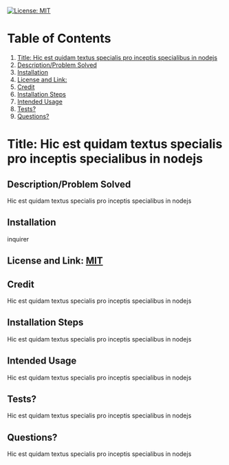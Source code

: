 
[![License: MIT](https://img.shields.io/badge/License-MIT-green.svg)](https://opensource.org/licenses/MIT)
# Table of Contents
1. [Title: Hic est quidam textus specialis pro inceptis specialibus in nodejs ](#title)
2. [Description/Problem Solved](#description)
3. [Installation](#installation)
4. [License and Link: ](#license)
5. [Credit](#credit)
6. [Installation Steps](#installation-steps)
7. [Intended Usage](#intended-usage)
8. [Tests?](#Tests)
9. [Questions?](#questions)

# Title: Hic est quidam textus specialis pro inceptis specialibus in nodejs 
## Description/Problem Solved 
Hic est quidam textus specialis pro inceptis specialibus in nodejs 
## Installation 
inquirer
## License and Link: [MIT](https://opensource.org/licenses/MIT/)

## Credit 
Hic est quidam textus specialis pro inceptis specialibus in nodejs 
## Installation Steps 
Hic est quidam textus specialis pro inceptis specialibus in nodejs 
## Intended Usage 
Hic est quidam textus specialis pro inceptis specialibus in nodejs 
## Tests? 
 Hic est quidam textus specialis pro inceptis specialibus in nodejs 
## Questions? 
 Hic est quidam textus specialis pro inceptis specialibus in nodejs 
